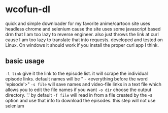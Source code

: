 # wcofun-dl
quick and simple downloader for my favorite anime/cartoon site
uses headless chrome and selenium cause the site uses some javascript based drm that I am too lazy to reverse engineer.
also just throws the link at curl cause I am too lazy to translate that into requests.
developed and tested on Linux. On windows it should work if you install the proper curl app I think.

## basic usage
`-l link` give it the link to the episode list. it will scrape the individual episode links. default names will be "<episode number> - <everything before the word 'episode'>"
`-s file` will save names and video-file links in a text file which allows you to edit the file names if you want
`-o dir` choose the output directory. '.' by default
`-f file` will read in from a file created by the -s option and use that info to download the episodes. this step will not use selenium
